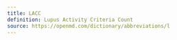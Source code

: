 ```yaml
---
title: LACC
definition: Lupus Activity Criteria Count
source: https://openmd.com/dictionary/abbreviations/l
---
```

